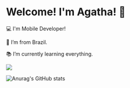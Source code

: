 # Welcome! I'm Agatha! 🌼 

 

:computer: I'm Mobile Developer!

:house_with_garden: I’m from Brazil.
 
:books: I’m currently learning everything.

[<img src="https://img.shields.io/badge/linkedin-%230077B5.svg?&style=for-the-badge&logo=linkedin&logoColor=white" />](https://www.linkedin.com/in/agatha-monfredini-4777ab171/)

![Anurag's GitHub stats](https://github-readme-stats.vercel.app/api?username=anuraghazra&show_icons=true&theme=radical)





